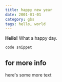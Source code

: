 ```yaml
---
title: happy new year
date: 2001-01-01
category: gbs
tags: hello, world
---
```


**Hello!** What a happy day.

```
code snippet
```

## for more info

here's some more text
